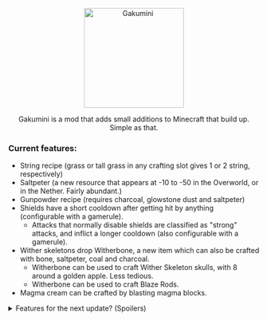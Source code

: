 <p align="center"><img src="https://cdn.modrinth.com/data/cached_images/4aaf675f035c71ec7e705a292344e8172bda1bf1.png" alt="Gakumini" width="200"/></p>
<p align="center">Gakumini is a mod that adds small additions to Minecraft that build up. Simple as that.</p>

### Current features:

- String recipe (grass or tall grass in any crafting slot gives 1 or 2 string, respectively)
- Saltpeter (a new resource that appears at -10 to -50 in the Overworld, or in the Nether. Fairly abundant.)
- Gunpowder recipe (requires charcoal, glowstone dust and saltpeter)
- Shields have a short cooldown after getting hit by anything (configurable with a gamerule).
  - Attacks that normally disable shields are classified as "strong" attacks, and inflict a longer cooldown (also configurable with a gamerule).
- Wither skeletons drop Witherbone, a new item which can also be crafted with bone, saltpeter, coal and charcoal.
  - Witherbone can be used to craft Wither Skeleton skulls, with 8 around a golden apple. Less tedious.
  - Witherbone can be used to craft Blaze Rods.
- Magma cream can be crafted by blasting magma blocks.

<details>
    <summary>Features for the next update? (Spoilers)</summary>
  <br>

- Coins. They can be signed, so you can limit their quantity, with different emblem options. (This is taking more time than expected, so please have some patience with this update)

- Totem Sickness, a new effect that can't be removed with a milk bucket. It applies when a player uses the Totem of Undying, and prevents it from being used until the effect wears off.
</details>

